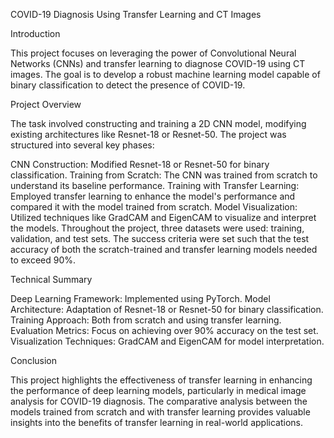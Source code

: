 COVID-19 Diagnosis Using Transfer Learning and CT Images

Introduction

This project focuses on leveraging the power of Convolutional Neural Networks (CNNs) and transfer learning to diagnose COVID-19 using CT images. The goal is to develop a robust machine learning model capable of binary classification to detect the presence of COVID-19.

Project Overview

The task involved constructing and training a 2D CNN model, modifying existing architectures like Resnet-18 or Resnet-50. The project was structured into several key phases:

CNN Construction: Modified Resnet-18 or Resnet-50 for binary classification.
Training from Scratch: The CNN was trained from scratch to understand its baseline performance.
Training with Transfer Learning: Employed transfer learning to enhance the model's performance and compared it with the model trained from scratch.
Model Visualization: Utilized techniques like GradCAM and EigenCAM to visualize and interpret the models.
Throughout the project, three datasets were used: training, validation, and test sets. The success criteria were set such that the test accuracy of both the scratch-trained and transfer learning models needed to exceed 90%.

Technical Summary

Deep Learning Framework: Implemented using PyTorch.
Model Architecture: Adaptation of Resnet-18 or Resnet-50 for binary classification.
Training Approach: Both from scratch and using transfer learning.
Evaluation Metrics: Focus on achieving over 90% accuracy on the test set.
Visualization Techniques: GradCAM and EigenCAM for model interpretation.

Conclusion

This project highlights the effectiveness of transfer learning in enhancing the performance of deep learning models, particularly in medical image analysis for COVID-19 diagnosis. The comparative analysis between the models trained from scratch and with transfer learning provides valuable insights into the benefits of transfer learning in real-world applications.

